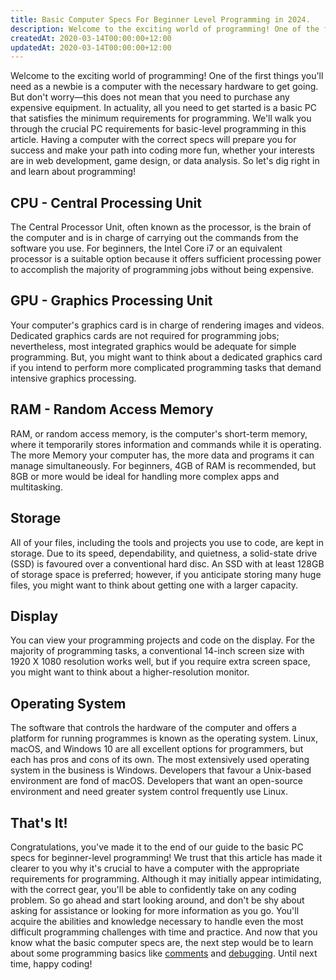 ```yaml
---
title: Basic Computer Specs For Beginner Level Programming in 2024.
description: Welcome to the exciting world of programming! One of the first thing
createdAt: 2020-03-14T00:00:00+12:00
updatedAt: 2020-03-14T00:00:00+12:00
---
```


Welcome to the exciting world of programming! One of the
first things you'll need as a newbie is a computer with the
necessary hardware to get going. But don't worry—this does
not mean that you need to purchase any expensive equipment.
In actuality, all you need to get started is a basic PC that
satisfies the minimum requirements for programming. We'll
walk you through the crucial PC requirements for basic-level
programming in this article. Having a computer with the
correct specs will prepare you for success and make your
path into coding more fun, whether your interests are in web
development, game design, or data analysis. So let's dig
right in and learn about programming!

## CPU - Central Processing Unit

The Central Processor Unit, often known as the processor, is
the brain of the computer and is in charge of carrying out
the commands from the software you use. For beginners, the
Intel Core i7 or an equivalent processor is a suitable
option because it offers sufficient processing power to
accomplish the majority of programming jobs without being
expensive.

## GPU - Graphics Processing Unit

Your computer's graphics card is in charge of rendering
images and videos. Dedicated graphics cards are not required
for programming jobs; nevertheless, most integrated graphics
would be adequate for simple programming. But, you might
want to think about a dedicated graphics card if you intend
to perform more complicated programming tasks that demand
intensive graphics processing.

## RAM - Random Access Memory

RAM, or random access memory, is the computer's short-term
memory, where it temporarily stores information and commands
while it is operating. The more Memory your computer has,
the more data and programs it can manage simultaneously. For
beginners, 4GB of RAM is recommended, but 8GB or more would
be ideal for handling more complex apps and multitasking.

## Storage

All of your files, including the tools and projects you use
to code, are kept in storage. Due to its speed,
dependability, and quietness, a solid-state drive (SSD) is
favoured over a conventional hard disc. An SSD with at least
128GB of storage space is preferred; however, if you
anticipate storing many huge files, you might want to think
about getting one with a larger capacity.

## Display

You can view your programming projects and code on the
display. For the majority of programming tasks, a
conventional 14-inch screen size with 1920 X 1080 resolution
works well, but if you require extra screen space, you might
want to think about a higher-resolution monitor.

## Operating System

The software that controls the hardware of the computer and
offers a platform for running programmes is known as the
operating system. Linux, macOS, and Windows 10 are all
excellent options for programmers, but each has pros and
cons of its own. The most extensively used operating system
in the business is Windows. Developers that favour a
Unix-based environment are fond of macOS. Developers that
want an open-source environment and need greater system
control frequently use Linux.

## That's It!

Congratulations, you've made it to the end of our guide to
the basic PC specs for beginner-level programming! We trust
that this article has made it clearer to you why it's
crucial to have a computer with the appropriate requirements
for programming. Although it may initially appear
intimidating, with the correct gear, you'll be able to
confidently take on any coding problem. So go ahead and
start looking around, and don't be shy about asking for
assistance or looking for more information as you go. You'll
acquire the abilities and knowledge necessary to handle even
the most difficult programming challenges with time and
practice. And now that you know what the basic computer
specs are, the next step would be to learn about some
programming basics like
[comments](https://code-hl.com/benefits-of-commenting-in-programming) and
[debugging](https://code-hl.com/debugging-common-coding-errors-and-mistakes).
Until next time, happy coding!
